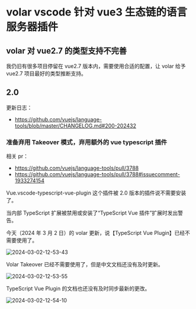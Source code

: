 # volar vscode 针对 vue3 生态链的语言服务器插件

## volar 对 vue2.7 的类型支持不完善

我仍旧有很多项目停留在 vue2.7 版本内，需要使用合适的配置，让 volar 给予 vue2.7 项目最好的类型推断支持。

## 2.0

更新日志：

- https://github.com/vuejs/language-tools/blob/master/CHANGELOG.md#200-202432

### 准备弃用 Takeover 模式，弃用额外的 vue typescript 插件

相关 pr：

- https://github.com/vuejs/language-tools/pull/3788
- https://github.com/vuejs/language-tools/pull/3788#issuecomment-1933274154

Vue.vscode-typescript-vue-plugin 这个插件被 2.0 版本的插件说不需要安装了。

当内部 TypeScript 扩展被禁用或安装了“TypeScript Vue 插件”扩展时发出警告。

今天（2024 年 3 月 2 日）的 volar 更新，说【TypeScript Vue Plugin】已经不需要使用了。

![2024-03-02-12-53-43](https://cdn.jsdelivr.net/gh/ruan-cat/img-store/img/2024-03-02-12-53-43.png)

Volar Takeover 已经不需要使用了，但是中文文档还没有及时更新。

![2024-03-02-12-53-55](https://cdn.jsdelivr.net/gh/ruan-cat/img-store/img/2024-03-02-12-53-55.png)

TypeScript Vue Plugin 的文档也还没有及时同步最新的更改。

![2024-03-02-12-54-10](https://cdn.jsdelivr.net/gh/ruan-cat/img-store/img/2024-03-02-12-54-10.png)
